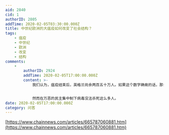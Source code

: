 ```yaml
---
aid: 2840
cid: 1
authorID: 2805
addTime: 2020-02-05T03:30:00.000Z
title: 中世纪欧洲的大瘟疫如何改变了社会结构？
tags:
    - 瘟疫
    - 中世纪
    - 欧洲
    - 改变
    - 结构
comments:
    -
        authorID: 2924
        addTime: 2020-02-05T17:00:00.000Z
        content: >-
            我们认为，瘟疫结束后，英格兰尚余两百五十万人。如果这个数字确凿的话，那么瘟疫之前英格兰的人口数量很可能在四百万到五百万之间，其中大约一半人口在大瘟疫那一年死了。


            然而在万恶的民主集中制下病毒没法杀死这么多人。
date: 2020-02-05T17:00:00.000Z
category: 问答
---
```


[https://www.chainnews.com/articles/665787060881.htm](https://www.chainnews.com/articles/665787060881.htm)
